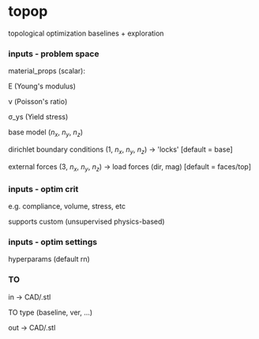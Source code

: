 # topop
topological optimization 
baselines + exploration

### inputs - problem space
material_props (scalar): 

E (Young's modulus)

ν (Poisson's ratio)

σ_ys (Yield stress)

base model ($n_x$, $n_y$, $n_z$)

dirichlet boundary conditions (1, $n_x$, $n_y$, $n_z$) -> 'locks' [default = base]

external forces (3, $n_x$, $n_y$, $n_z$) -> load forces (dir, mag) [default = faces/top]


### inputs - optim crit
e.g. compliance, volume, stress, etc 

supports custom (unsupervised physics-based)

### inputs - optim settings
hyperparams (default rn)

### TO
in -> CAD/.stl

TO type (baseline, ver, ...)

out -> CAD/.stl

